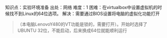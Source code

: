 知识点：实验环境准备
出处：网络
难度：1
困难：在virtualbox中设置虚拟机的时候找不到Linux的64位选项。 解决：需要通过BIOS设置将电脑的虚拟化功能打开
>（本电脑LenovoY480的VT功能是锁的，需要打开）。开始时选择了UBUNTU 32位，不能启动，后来换成64位就能顺利运行
